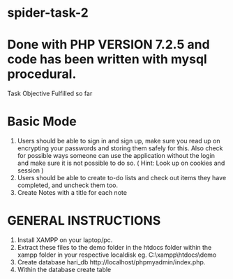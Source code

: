 # spider-task-2
# Done with PHP VERSION 7.2.5 and code has been written with mysql procedural.
Task Objective Fulfilled so far
# Basic Mode
1. Users should be able to sign in and sign up, make sure you read up on encrypting your
passwords and storing them safely for this. Also check for possible ways someone can
use the application without the login and make sure it is not possible to do so. ( Hint:
Look up on cookies and session )
2. Users should be able to create to-do lists and check out items they have completed, and
uncheck them too.
3. Create Notes with a title for each note
# GENERAL INSTRUCTIONS
1. Install XAMPP on your laptop/pc.
2. Extract these files to the demo folder in the htdocs folder within the xampp folder in your respective localdisk eg. C:\xampp\htdocs\demo
3. Create database hari_db http://localhost/phpmyadmin/index.php.
4. Within the database create table 
